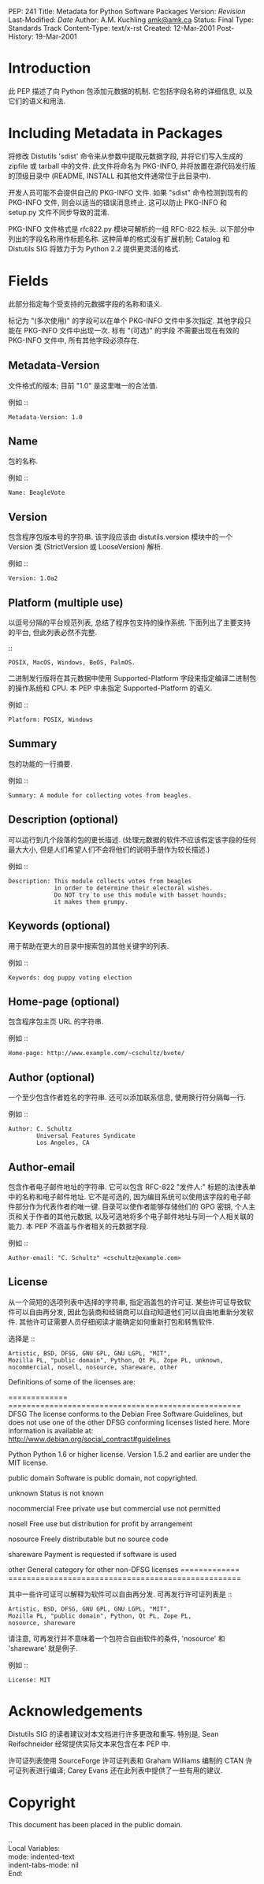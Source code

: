 
PEP: 241
Title: Metadata for Python Software Packages
Version: $Revision$
Last-Modified: $Date$
Author: A.M. Kuchling <amk@amk.ca>
Status: Final
Type: Standards Track
Content-Type: text/x-rst
Created: 12-Mar-2001
Post-History: 19-Mar-2001


Introduction
============

此 PEP 描述了向 Python 包添加元数据的机制.
它包括字段名称的详细信息, 以及它们的语义和用法.


Including Metadata in Packages
==============================

将修改 Distutils 'sdist' 命令来从参数中提取元数据字段,
并将它们写入生成的 zipfile 或 tarball 中的文件.
此文件将命名为 PKG-INFO, 并将放置在源代码发行版的顶级目录中
(README, INSTALL 和其他文件通常位于此目录中).

开发人员可能不会提供自己的 PKG-INFO 文件. 如果 "sdist" 命令检测到现有的 PKG-INFO 文件,
则会以适当的错误消息终止. 这可以防止 PKG-INFO 和 setup.py 文件不同步导致的混淆.

PKG-INFO 文件格式是 rfc822.py 模块可解析的一组 RFC-822 标头.
以下部分中列出的字段名称用作标题名称. 这种简单的格式没有扩展机制;
Catalog 和 Distutils SIG 将致力于为 Python 2.2 提供更灵活的格式.


Fields
======

此部分指定每个受支持的元数据字段的名称和语义.

标记为 "(多次使用)" 的字段可以在单个 PKG-INFO 文件中多次指定.
其他字段只能在 PKG-INFO 文件中出现一次. 标有 "(可选)" 的字段
不需要出现在有效的 PKG-INFO 文件中, 所有其他字段必须存在.

Metadata-Version
----------------

文件格式的版本; 目前 "1.0" 是这里唯一的合法值.

例如 ::

    Metadata-Version: 1.0

Name
----

包的名称.

例如 ::

    Name: BeagleVote

Version
-------

包含程序包版本号的字符串. 该字段应该由 distutils.version 模块中的一个 Version 类
(StrictVersion 或 LooseVersion) 解析.

例如 ::

    Version: 1.0a2

Platform (multiple use)
-----------------------

以逗号分隔的平台规范列表, 总结了程序包支持的操作系统.
下面列出了主要支持的平台, 但此列表必然不完整.

::

    POSIX, MacOS, Windows, BeOS, PalmOS.

二进制发行版将在其元数据中使用 Supported-Platform 字段来指定编译二进制包的操作系统和 CPU.
本 PEP 中未指定 Supported-Platform 的语义.

例如 ::

    Platform: POSIX, Windows

Summary
-------

包的功能的一行摘要.

例如 ::

    Summary: A module for collecting votes from beagles.

Description (optional)
----------------------

可以运行到几个段落的包的更长描述.
(处理元数据的软件不应该假定该字段的任何最大大小,
但是人们希望人们不会将他们的说明手册作为较长描述.)

例如 ::

    Description: This module collects votes from beagles
                 in order to determine their electoral wishes.
                 Do NOT try to use this module with basset hounds;
                 it makes them grumpy.

Keywords (optional)
-------------------

用于帮助在更大的目录中搜索包的其他关键字的列表.

例如 ::

    Keywords: dog puppy voting election

Home-page (optional)
--------------------

包含程序包主页 URL 的字符串.

例如 ::

    Home-page: http://www.example.com/~cschultz/bvote/

Author (optional)
-----------------

一个至少包含作者姓名的字符串. 还可以添加联系信息, 使用换行符分隔每一行.

例如 ::

    Author: C. Schultz
            Universal Features Syndicate
            Los Angeles, CA

Author-email
------------

包含作者电子邮件地址的字符串. 它可以包含 RFC-822 "发件人:" 标题的法律表单中的名称和电子邮件地址.
它不是可选的, 因为编目系统可以使用该字段的电子邮件部分作为代表作者的唯一键.
目录可以使作者能够存储他们的 GPG 密钥, 个人主页和关于作者的其他元数据,
以及可选地将多个电子邮件地址与同一个人相关联的能力. 本 PEP 不涵盖与作者相关的元数据字段.

例如 ::

    Author-email: "C. Schultz" <cschultz@example.com>

License
-------

从一个简短的选项列表中选择的字符串, 指定涵盖包的许可证. 某些许可证导致软件可以自由再分发,
因此包装商和经销商可以自动知道他们可以自由地重新分发软件.
其他许可证需要人员仔细阅读才能确定如何重新打包和转售软件.

选择是 ::

    Artistic, BSD, DFSG, GNU GPL, GNU LGPL, "MIT",
    Mozilla PL, "public domain", Python, Qt PL, Zope PL, unknown,
    nocommercial, nosell, nosource, shareware, other

Definitions of some of the licenses are:

=============  ===================================================
DFSG           The license conforms to the Debian Free Software
               Guidelines, but does not use one of the other
               DFSG conforming licenses listed here.
               More information is available at:
               http://www.debian.org/social_contract#guidelines

Python         Python 1.6 or higher license.  Version 1.5.2 and
               earlier are under the MIT license.

public domain  Software is public domain, not copyrighted.

unknown        Status is not known

nocommercial   Free private use but commercial use not permitted

nosell         Free use but distribution for profit by arrangement

nosource       Freely distributable but no source code

shareware      Payment is requested if software is used

other          General category for other non-DFSG licenses
=============  ===================================================

其中一些许可证可以解释为软件可以自由再分发.
可再发行许可证列表是 ::

    Artistic, BSD, DFSG, GNU GPL, GNU LGPL, "MIT",
    Mozilla PL, "public domain", Python, Qt PL, Zope PL,
    nosource, shareware

请注意, 可再发行并不意味着一个包符合自由软件的条件,
'nosource' 和 'shareware' 就是例子.

例如 ::

    License: MIT


Acknowledgements
================

Distutils SIG 的读者建议对本文档进行许多更改和重写.
特别是, Sean Reifschneider 经常提供实际文本来包含在本 PEP 中.

许可证列表使用 SourceForge 许可证列表和 Graham Williams 编制的 CTAN 许可证列表进行编译;
Carey Evans 还在此列表中提供了一些有用的建议.


Copyright
=========

This document has been placed in the public domain.



..  
  Local Variables:  
  mode: indented-text  
  indent-tabs-mode: nil  
  End:  
